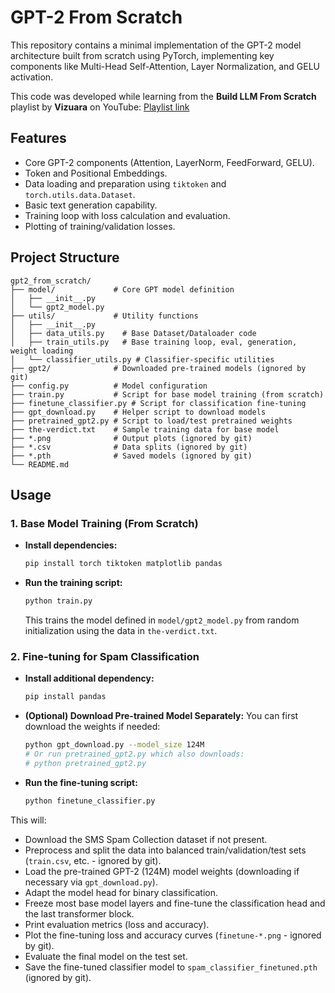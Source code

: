 # GPT-2 From Scratch

This repository contains a minimal implementation of the GPT-2 model architecture built from scratch using PyTorch, implementing key components like Multi-Head Self-Attention, Layer Normalization, and GELU activation.

This code was developed while learning from the **Build LLM From Scratch** playlist by **Vizuara** on YouTube:
[Playlist link](https://www.youtube.com/watch?v=Xpr8D6LeAtw&list=PLPTV0NXA_ZSgsLAr8YCgCwhPIJNNtexWu)

## Features

*   Core GPT-2 components (Attention, LayerNorm, FeedForward, GELU).
*   Token and Positional Embeddings.
*   Data loading and preparation using `tiktoken` and `torch.utils.data.Dataset`.
*   Basic text generation capability.
*   Training loop with loss calculation and evaluation.
*   Plotting of training/validation losses.

## Project Structure

```
gpt2_from_scratch/
├── model/             # Core GPT model definition
│   ├── __init__.py
│   └── gpt2_model.py
├── utils/             # Utility functions
│   ├── __init__.py
│   ├── data_utils.py    # Base Dataset/Dataloader code
│   ├── train_utils.py   # Base training loop, eval, generation, weight loading
│   └── classifier_utils.py # Classifier-specific utilities
├── gpt2/              # Downloaded pre-trained models (ignored by git)
├── config.py          # Model configuration
├── train.py           # Script for base model training (from scratch)
├── finetune_classifier.py # Script for classification fine-tuning
├── gpt_download.py    # Helper script to download models
├── pretrained_gpt2.py # Script to load/test pretrained weights
├── the-verdict.txt    # Sample training data for base model
├── *.png              # Output plots (ignored by git)
├── *.csv              # Data splits (ignored by git)
├── *.pth              # Saved models (ignored by git)
└── README.md
```

## Usage

### 1. Base Model Training (From Scratch)

*   **Install dependencies:**
    ```bash
    pip install torch tiktoken matplotlib pandas
    ```
*   **Run the training script:**
    ```bash
    python train.py
    ```
    This trains the model defined in `model/gpt2_model.py` from random initialization using the data in `the-verdict.txt`.

### 2. Fine-tuning for Spam Classification

*   **Install additional dependency:**
    ```bash
    pip install pandas
    ```
*   **(Optional) Download Pre-trained Model Separately:**
    You can first download the weights if needed:
    ```bash
    python gpt_download.py --model_size 124M 
    # Or run pretrained_gpt2.py which also downloads:
    # python pretrained_gpt2.py 
    ```
*   **Run the fine-tuning script:**
    ```bash
    python finetune_classifier.py
    ```

This will:
*   Download the SMS Spam Collection dataset if not present.
*   Preprocess and split the data into balanced train/validation/test sets (`train.csv`, etc. - ignored by git).
*   Load the pre-trained GPT-2 (124M) model weights (downloading if necessary via `gpt_download.py`).
*   Adapt the model head for binary classification.
*   Freeze most base model layers and fine-tune the classification head and the last transformer block.
*   Print evaluation metrics (loss and accuracy).
*   Plot the fine-tuning loss and accuracy curves (`finetune-*.png` - ignored by git).
*   Evaluate the final model on the test set.
*   Save the fine-tuned classifier model to `spam_classifier_finetuned.pth` (ignored by git).
